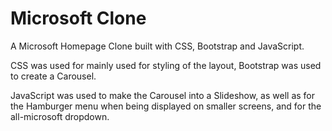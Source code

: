 # Microsoft Clone

A Microsoft Homepage Clone built with CSS, Bootstrap and JavaScript.

CSS was used for mainly used for styling of the layout, Bootstrap was used to create a Carousel.

JavaScript was used to make the Carousel into a Slideshow, as well as for the Hamburger menu when being displayed on smaller screens, and for the all-microsoft dropdown.

